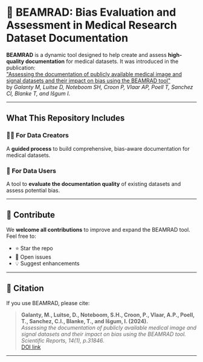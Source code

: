 # 🌟 BEAMRAD: Bias Evaluation and Assessment in Medical Research Dataset Documentation

**BEAMRAD** is a dynamic tool designed to help create and assess **high-quality documentation** for medical datasets. It was introduced in the publication:  
["Assessing the documentation of publicly available medical image and signal datasets and their impact on bias using the BEAMRAD tool"](https://www.nature.com/articles/s41598-024-83218-5)  
by *Galanty M, Luitse D, Noteboom SH, Croon P, Vlaar AP, Poell T, Sanchez CI, Blanke T, and Išgum I*.

---

## What This Repository Includes

### 👩‍💻 For Data **Creators**
A **guided process** to build comprehensive, bias-aware documentation for medical datasets.

### 👀 For Data **Users**
A tool to **evaluate the documentation quality** of existing datasets and assess potential bias.

---

## 🤝 Contribute
We **welcome all contributions** to improve and expand the BEAMRAD tool.  
Feel free to:
- ⭐ Star the repo
- 🐛 Open issues
- 💡 Suggest enhancements

---

## 📄 Citation

If you use BEAMRAD, please cite:

> **Galanty, M., Luitse, D., Noteboom, S.H., Croon, P., Vlaar, A.P., Poell, T., Sanchez, C.I., Blanke, T., and Išgum, I. (2024).**  
> *Assessing the documentation of publicly available medical image and signal datasets and their impact on bias using the BEAMRAD tool.*  
> *Scientific Reports, 14(1), p.31846.*  
> [DOI link](https://www.nature.com/articles/s41598-024-83218-5)

---
